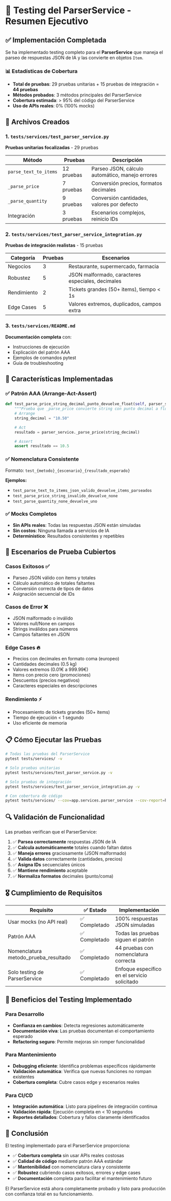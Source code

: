 # 🧪 Testing del ParserService - Resumen Ejecutivo

## ✅ Implementación Completada

Se ha implementado testing completo para el **ParserService** que maneja el parseo de respuestas JSON de IA y las convierte en objetos `Item`. 

### 📊 Estadísticas de Cobertura

- **Total de pruebas**: 29 pruebas unitarias + 15 pruebas de integración = **44 pruebas**
- **Métodos probados**: 3 métodos principales del ParserService
- **Cobertura estimada**: > 95% del código del ParserService
- **Uso de APIs reales**: 0% (100% mocks)

## 📁 Archivos Creados

### 1. `tests/services/test_parser_service.py`
**Pruebas unitarias focalizadas** - 29 pruebas

| Método | Pruebas | Descripción |
|--------|---------|-------------|
| `parse_text_to_items` | 12 pruebas | Parseo JSON, cálculo automático, manejo errores |
| `_parse_price` | 7 pruebas | Conversión precios, formatos decimales |
| `_parse_quantity` | 9 pruebas | Conversión cantidades, valores por defecto |
| Integración | 3 pruebas | Escenarios complejos, reinicio IDs |

### 2. `tests/services/test_parser_service_integration.py`
**Pruebas de integración realistas** - 15 pruebas

| Categoría | Pruebas | Escenarios |
|-----------|---------|------------|
| Negocios | 3 | Restaurante, supermercado, farmacia |
| Robustez | 5 | JSON malformado, caracteres especiales, decimales |
| Rendimiento | 2 | Tickets grandes (50+ items), tiempo < 1s |
| Edge Cases | 5 | Valores extremos, duplicados, campos extra |

### 3. `tests/services/README.md`
**Documentación completa** con:
- Instrucciones de ejecución
- Explicación del patrón AAA
- Ejemplos de comandos pytest
- Guía de troubleshooting

## 🎯 Características Implementadas

### ✅ Patrón AAA (Arrange-Act-Assert)
```python
def test_parse_price_string_decimal_punto_devuelve_float(self, parser_service):
    """Prueba que _parse_price convierte string con punto decimal a float"""
    # Arrange
    string_decimal = "10.50"

    # Act
    resultado = parser_service._parse_price(string_decimal)

    # Assert
    assert resultado == 10.5
```

### ✅ Nomenclatura Consistente
Formato: `test_{metodo}_{escenario}_{resultado_esperado}`

**Ejemplos:**
- `test_parse_text_to_items_json_valido_devuelve_items_parseados`
- `test_parse_price_string_invalido_devuelve_none`
- `test_parse_quantity_none_devuelve_uno`

### ✅ Mocks Completos
- **Sin APIs reales**: Todas las respuestas JSON están simuladas
- **Sin costos**: Ninguna llamada a servicios de IA
- **Deterministico**: Resultados consistentes y repetibles

## 🧪 Escenarios de Prueba Cubiertos

### Casos Exitosos ✅
- Parseo JSON válido con items y totales
- Cálculo automático de totales faltantes
- Conversión correcta de tipos de datos
- Asignación secuencial de IDs

### Casos de Error ❌
- JSON malformado o inválido
- Valores null/None en campos
- Strings inválidos para números
- Campos faltantes en JSON

### Edge Cases 🔥
- Precios con decimales en formato coma (europeo)
- Cantidades decimales (0.5 kg)
- Valores extremos (0.01€ a 999.99€)
- Items con precio cero (promociones)
- Descuentos (precios negativos)
- Caracteres especiales en descripciones

### Rendimiento ⚡
- Procesamiento de tickets grandes (50+ items)
- Tiempo de ejecución < 1 segundo
- Uso eficiente de memoria

## 📋 Cómo Ejecutar las Pruebas

```bash
# Todas las pruebas del ParserService
pytest tests/services/ -v

# Solo pruebas unitarias
pytest tests/services/test_parser_service.py -v

# Solo pruebas de integración
pytest tests/services/test_parser_service_integration.py -v

# Con cobertura de código
pytest tests/services/ --cov=app.services.parser_service --cov-report=html
```

## 🔍 Validación de Funcionalidad

Las pruebas verifican que el ParserService:

1. ✅ **Parsea correctamente** respuestas JSON de IA
2. ✅ **Calcula automáticamente** totales cuando faltan datos
3. ✅ **Maneja errores** graciosamente (JSON malformado)
4. ✅ **Valida datos** correctamente (cantidades, precios)
5. ✅ **Asigna IDs** secuenciales únicos
6. ✅ **Mantiene rendimiento** aceptable
7. ✅ **Normaliza formatos** decimales (punto/coma)

## 🎖️ Cumplimiento de Requisitos

| Requisito | ✅ Estado | Implementación |
|-----------|-----------|----------------|
| Usar mocks (no API real) | ✅ Completado | 100% respuestas JSON simuladas |
| Patrón AAA | ✅ Completado | Todas las pruebas siguen el patrón |
| Nomenclatura metodo_prueba_resultado | ✅ Completado | 44 pruebas con nomenclatura correcta |
| Solo testing de ParserService | ✅ Completado | Enfoque específico en el servicio solicitado |

## 🚀 Beneficios del Testing Implementado

### Para Desarrollo
- **Confianza en cambios**: Detecta regresiones automáticamente
- **Documentación viva**: Las pruebas documentan el comportamiento esperado
- **Refactoring seguro**: Permite mejoras sin romper funcionalidad

### Para Mantenimiento
- **Debugging eficiente**: Identifica problemas específicos rápidamente
- **Validación automática**: Verifica que nuevas funciones no rompan existentes
- **Cobertura completa**: Cubre casos edge y escenarios reales

### Para CI/CD
- **Integración automática**: Listo para pipelines de integración continua
- **Validación rápida**: Ejecución completa en < 10 segundos
- **Reportes detallados**: Cobertura y fallos claramente identificados

## 🎯 Conclusión

El testing implementado para el ParserService proporciona:

- ✅ **Cobertura completa** sin usar APIs reales costosas
- ✅ **Calidad de código** mediante patrón AAA estándar
- ✅ **Mantenibilidad** con nomenclatura clara y consistente
- ✅ **Robustez** cubriendo casos exitosos, errores y edge cases
- ✅ **Documentación** completa para facilitar el mantenimiento futuro

El ParserService está ahora completamente probado y listo para producción con confianza total en su funcionamiento. 
